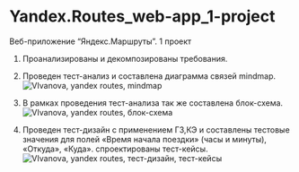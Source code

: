 # Yandex.Routes_web-app_1-project
Веб-приложение “Яндекс.Маршруты”. 1 проект

1. Проанализированы и декомпозированы требования.

2. Проведен тест-анализ и составлена диаграмма связей mindmap.
![VIvanova, yandex routes, mindmap](https://drive.google.com/file/d/1BZkU-uNPmq_S7NK319kuTUSfBtgQD_Ql/view?usp=sharing)

3. В рамках проведения тест-анализа так же составлена блок-схема.
![VIvanova, yandex routes, блок-схема](https://drive.google.com/file/d/1r2sLqR7Nb3-JW4gyBHLBStNcWEINGS0I/view?usp=sharing)

4. Проведен тест-дизайн с применением ГЗ,КЭ и составлены тестовые значения для полей «Время начала поездки» (часы и минуты), «Откуда», «Куда». спроектированы тест-кейсы.
![VIvanova, yandex routes, тест-дизайн, тест-кейсы](https://docs.google.com/spreadsheets/d/1WvMntzMT759dBuF2ET1Ygk6ZIuAEq4eC2OhTlzSn-Sg/edit?usp=sharing)
